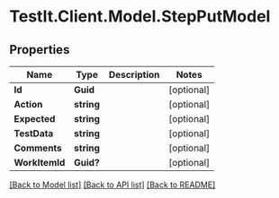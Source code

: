 # TestIt.Client.Model.StepPutModel

## Properties

Name | Type | Description | Notes
------------ | ------------- | ------------- | -------------
**Id** | **Guid** |  | [optional] 
**Action** | **string** |  | [optional] 
**Expected** | **string** |  | [optional] 
**TestData** | **string** |  | [optional] 
**Comments** | **string** |  | [optional] 
**WorkItemId** | **Guid?** |  | [optional] 

[[Back to Model list]](../README.md#documentation-for-models) [[Back to API list]](../README.md#documentation-for-api-endpoints) [[Back to README]](../README.md)

